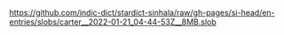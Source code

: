 https://github.com/indic-dict/stardict-sinhala/raw/gh-pages/si-head/en-entries/slobs/carter__2022-01-21_04-44-53Z__8MB.slob  

